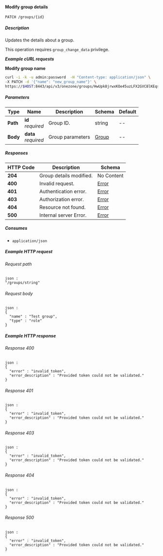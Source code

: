 
<a name="modify_group"></a>
#### Modify group details
```
PATCH /groups/{id}
```


##### Description
Updates the details about a group.

This operation requires `group_change_data` privilege.

***Example cURL requests***

**Modify group name**
```bash
curl -i -k -u admin:password  -H "Content-type: application/json" \
-X PATCH -d '{"name": "new_group_name"}' \
https://$HOST:8443/api/v3/onezone/groups/HwUpk8jrwxKOe45uzLFX2GVC8lKEqsj4q253sptVqF8   
```


##### Parameters

|Type|Name|Description|Schema|Default|
|---|---|---|---|---|
|**Path**|**id**  <br>*required*|Group ID.|string|--|
|**Body**|**data**  <br>*required*|Group parameters|[Group](../definitions/Group.md#group)|--|


##### Responses

|HTTP Code|Description|Schema|
|---|---|---|
|**204**|Group details modified.|No Content|
|**400**|Invalid request.|[Error](../definitions/Error.md#error)|
|**401**|Authentication error.|[Error](../definitions/Error.md#error)|
|**403**|Authorization error.|[Error](../definitions/Error.md#error)|
|**404**|Resource not found.|[Error](../definitions/Error.md#error)|
|**500**|Internal server Error.|[Error](../definitions/Error.md#error)|


##### Consumes

* `application/json`


##### Example HTTP request

###### Request path
```
json :
"/groups/string"
```


###### Request body
```
json :
{
  "name" : "Test group",
  "type" : "role"
}
```


##### Example HTTP response

###### Response 400
```
json :
{
  "error" : "invalid_token",
  "error_description" : "Provided token could not be validated."
}
```


###### Response 401
```
json :
{
  "error" : "invalid_token",
  "error_description" : "Provided token could not be validated."
}
```


###### Response 403
```
json :
{
  "error" : "invalid_token",
  "error_description" : "Provided token could not be validated."
}
```


###### Response 404
```
json :
{
  "error" : "invalid_token",
  "error_description" : "Provided token could not be validated."
}
```


###### Response 500
```
json :
{
  "error" : "invalid_token",
  "error_description" : "Provided token could not be validated."
}
```



